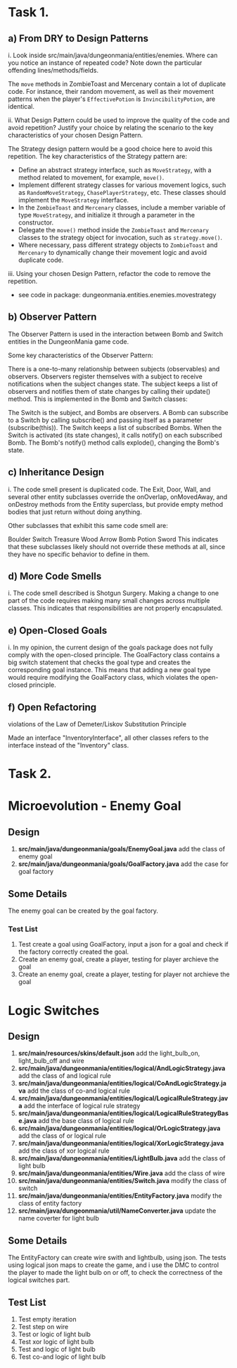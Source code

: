 # Task 1.
## a) From DRY to Design Patterns

i. Look inside src/main/java/dungeonmania/entities/enemies. Where can you notice an instance of repeated code? Note down the particular offending lines/methods/fields.

The `move` methods in ZombieToast and Mercenary contain a lot of duplicate code. For instance, their random movement, as well as their movement patterns when the player's `EffectivePotion` is `InvincibilityPotion`, are identical.

ii. What Design Pattern could be used to improve the quality of the code and avoid repetition? Justify your choice by relating the scenario to the key characteristics of your chosen Design Pattern.

The Strategy design pattern would be a good choice here to avoid this repetition. The key characteristics of the Strategy pattern are:


- Define an abstract strategy interface, such as `MoveStrategy`, with a method related to movement, for example, `move()`.
- Implement different strategy classes for various movement logics, such as `RandomMoveStrategy`, `ChasePlayerStrategy`, etc. These classes should implement the `MoveStrategy` interface.
- In the `ZombieToast` and `Mercenary` classes, include a member variable of type `MoveStrategy`, and initialize it through a parameter in the constructor.
- Delegate the `move()` method inside the `ZombieToast` and `Mercenary` classes to the strategy object for invocation, such as `strategy.move()`.
- Where necessary, pass different strategy objects to `ZombieToast` and `Mercenary` to dynamically change their movement logic and avoid duplicate code.

iii. Using your chosen Design Pattern, refactor the code to remove the repetition.

- see code in package: dungeonmania.entities.enemies.movestrategy


## b) Observer Pattern

The Observer Pattern is used in the interaction between Bomb and Switch entities in the DungeonMania game code.

Some key characteristics of the Observer Pattern:

There is a one-to-many relationship between subjects (observables) and observers.
Observers register themselves with a subject to receive notifications when the subject changes state.
The subject keeps a list of observers and notifies them of state changes by calling their update() method.
This is implemented in the Bomb and Switch classes:

The Switch is the subject, and Bombs are observers.
A Bomb can subscribe to a Switch by calling subscribe() and passing itself as a parameter (subscribe(this)).
The Switch keeps a list of subscribed Bombs.
When the Switch is activated (its state changes), it calls notify() on each subscribed Bomb.
The Bomb's notify() method calls explode(), changing the Bomb's state.

## c) Inheritance Design

i. The code smell present is duplicated code. The Exit, Door, Wall, and several other entity subclasses override the onOverlap, onMovedAway, and onDestroy methods from the Entity superclass, but provide empty method bodies that just return without doing anything.

Other subclasses that exhibit this same code smell are:

Boulder
Switch
Treasure
Wood
Arrow
Bomb
Potion
Sword
This indicates that these subclasses likely should not override these methods at all, since they have no specific behavior to define in them.

## d) More Code Smells

i. The code smell described is Shotgun Surgery. Making a change to one part of the code requires making many small changes across multiple classes. This indicates that responsibilities are not properly encapsulated.


## e) Open-Closed Goals

i. In my opinion, the current design of the goals package does not fully comply with the open-closed principle. The GoalFactory class contains a big switch statement that checks the goal type and creates the corresponding goal instance. This means that adding a new goal type would require modifying the GoalFactory class, which violates the open-closed principle.

## f) Open Refactoring

violations of the Law of Demeter/Liskov Substitution Principle

Made an interface "InventoryInterface", all other classes refers to the interface instead of the "Inventory" class.

# Task 2.

# Microevolution - Enemy Goal
## Design
1. **src/main/java/dungeonmania/goals/EnemyGoal.java** add the class of enemy goal
2. **src/main/java/dungeonmania/goals/GoalFactory.java** add the case for goal factory

## Some Details
The enemy goal can be created by the goal factory.

### Test List
1. Test create a goal using GoalFactory, input a json for a goal and check if the factory correctly created the goal.
2. Create an enemy goal, create a player, testing for player archieve the goal
3. Create an enemy goal, create a player, testing for player not archieve the goal


# Logic Switches
## Design
1. **src/main/resources/skins/default.json** add the light_bulb_on, light_bulb_off and wire
2. **src/main/java/dungeonmania/entities/logical/AndLogicStrategy.java** add the class of and logical rule
3. **src/main/java/dungeonmania/entities/logical/CoAndLogicStrategy.java** add the class of co-and logical rule
4. **src/main/java/dungeonmania/entities/logical/LogicalRuleStrategy.java** add the interface of logical rule strategy
5. **src/main/java/dungeonmania/entities/logical/LogicalRuleStrategyBase.java** add the base class of logical rule
6. **src/main/java/dungeonmania/entities/logical/OrLogicStrategy.java** add the class of or logical rule
7. **src/main/java/dungeonmania/entities/logical/XorLogicStrategy.java** add the class of xor logical rule
8. **src/main/java/dungeonmania/entities/LightBulb.java** add the class of light bulb
9. **src/main/java/dungeonmania/entities/Wire.java** add the class of wire
10. **src/main/java/dungeonmania/entities/Switch.java** modify the class of switch
11. **src/main/java/dungeonmania/entities/EntityFactory.java** modify the class of entity factory
12. **src/main/java/dungeonmania/util/NameConverter.java** update the name coverter for light bulb


## Some Details
The EntityFactory can create wire swith and lightbulb, using json.
The tests using logical json maps to create the game, and i use the DMC to control the player to made the light bulb on or off,
to check the correctness of the logical switches part.


## Test List
1. Test empty iteration
2. Test step on wire
3. Test or logic of light bulb
4. Test xor logic of light bulb
5. Test and logic of light bulb
6. Test co-and logic of light bulb




